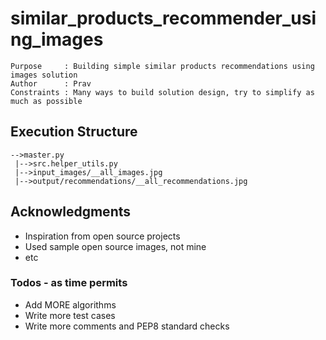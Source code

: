 # similar_products_recommender_using_images

```
Purpose		: Building simple similar products recommendations using images solution
Author		: Prav
Constraints	: Many ways to build solution design, try to simplify as much as possible
```
## Execution Structure
	-->master.py
	 |-->src.helper_utils.py
	 |-->input_images/__all_images.jpg
	 |-->output/recommendations/__all_recommendations.jpg

## Acknowledgments

* Inspiration from open source projects
* Used sample open source images, not mine
* etc

### Todos - as time permits

 - Add MORE algorithms
 - Write more test cases
 - Write more comments and PEP8 standard checks
